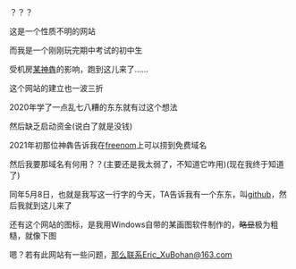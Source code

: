 ？？？

这是一个性质不明的网站

而我是一个刚刚玩完期中考试的初中生

受机房[某神犇](https://www.luogu.com.cn/user/361842)的影响，跑到这儿来了......

这个网站的建立也一波三折

2020年学了一点乱七八糟的东东就有过这个想法

然后缺乏启动资金(说白了就是没钱)

2021年初那位神犇告诉我在[freenom](www.freenom.com)上可以捞到免费域名

然后我要那域名有何用？？(主要还是我太弱了，不知道它咋用)(现在我终于知道了)

同年5月8日，也就是我写这一行字的今天，TA告诉我有一个东东，叫[github](www.github.com)，然后我就到这儿来了

还有这个网站的图标，是我用Windows自带的某画图软件制作的，~~略显~~极为粗糙，就像下图

嗯？若有此网站有一些问题，那么联系Eric_XuBohan@163.com

